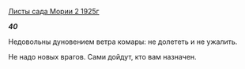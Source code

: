 [Листы сада Мории 2 1925г](https://127.0.0.1:4002/agni/1925)

___40___

Недовольны дуновением ветра комары: не долететь и не ужалить.   

Не надо новых врагов. Сами дойдут, кто вам назначен.   

